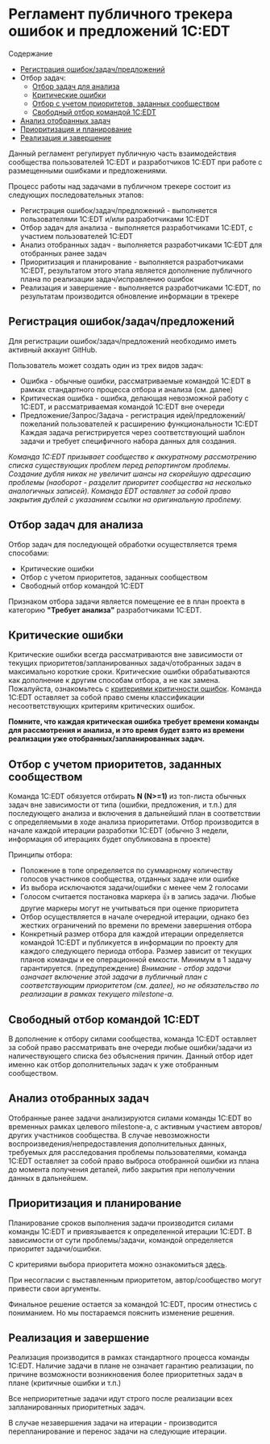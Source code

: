 # Регламент публичного трекера ошибок и предложений 1С:EDT

Содержание
- [Регистрация ошибок/задач/предложений](#регистрация-ошибокзадачпредложений)
- Отбор задач:
  - [Отбор задач для анализа](#отбор-задач-для-анализа)
  - [Критические ошибки](#критические-ошибки)
  - [Отбор с учетом приоритетов, заданных сообществом](#отбор-с-учетом-приоритетов-заданных-сообществом)
  - [Свободный отбор командой 1C:EDT](#свободный-отбор-командой-1cedt)
- [Анализ отобранных задач](#анализ-отобранных-задач)
- [Приоритизация и планирование](#приоритизация-и-планирование)
- [Реализация и завершение](#реализация-и-завершение)


Данный регламент регулирует публичную часть взаимодействия сообщества пользователей 1C:EDT и разработчиков 1C:EDT при работе с размещенными ошибками и предложениями.

Процесс работы над задачами в публичном трекере состоит из следующих последовательных этапов:
- Регистрация ошибок/задач/предложений - выполняется пользователями 1C:EDT и/или разработчиками 1C:EDT
- Отбор задач для анализа - выполняется разработчиками 1C:EDT, с участием пользователей 1C:EDT
- Анализ отобранных задач - выполняется разработчиками 1C:EDT для отобранных ранее задач
- Приоритизация и планирование - выполняется разработчиками 1C:EDT, результатом этого этапа является дополнение публичного плана по реализации задач/исправлению ошибок
- Реализация и завершение - выполняется разработчиками 1C:EDT, по результатам производится обновление информации в трекере

## Регистрация ошибок/задач/предложений

Для регистрации ошибок/задач/предложений необходимо иметь активный аккаунт GitHub.

Пользователь может создать один из трех видов задач:
- Ошибка - обычные ошибки, рассматриваемые командой 1C:EDT в рамках стандартного процесса отбора и анализа (см. далее)
- Критическая ошибка - ошибка, делающая невозможной работу с 1C:EDT, и рассматриваемая командой 1C:EDT вне очереди
- Предложение/Запрос/Задача - регистрация идей/предложений/пожеланий пользователей к расширению функциональности 1C:EDT
Каждая задача регистрируется через соответствующий шаблон задачи и требует специфичного набора данных для создания.

*Команда 1C:EDT призывает сообщество к аккуратному рассмотрению списка существующих проблем перед репортингом проблемы. Создание дубля никак не увеличит шансы на скорейшую адресацию проблемы (наоборот - разделит приоритет сообщества на несколько аналогичных записей). Команда EDT оставляет за собой право закрытия дублей с указанием ссылки на оригинальную проблему.*

## Отбор задач для анализа

Отбор задач для последующей обработки осуществляется тремя способами:
- Критические ошибки
- Отбор с учетом приоритетов, заданных сообществом
- Свободный отбор командой 1C:EDT

Признаком отбора задачи является помещение ее в план проекта в категорию **"Требует анализа"** разработчиками 1C:EDT. 

## Критические ошибки

Критические ошибки всегда рассматриваются вне зависимости от текущих приоритетов/запланированных задач/отобранных задач в максимально короткие сроки. Критические ошибки обрабатываются как дополнение к другим способам отбора, а не как замена.
Пожалуйста, ознакомьтесь с [критериями критичности ошибок](TASK_CLASSIFICATION.md). Команда 1C:EDT оставляет за собой право смены классификации несоответствующих критериям критических ошибок.

**Помните, что каждая критическая ошибка требует времени команды для рассмотрения и анализа, и это время будет взято из времени реализации уже отобранных/запланированных задач.**

## Отбор с учетом приоритетов, заданных сообществом

Команда 1C:EDT обязуется отбирать **N (N>=1)** из топ-листа обычных задач вне зависимости от типа (ошибки, предложения, и т.п.) для последующего анализа и включения в дальнейший план в соответствии с определяемыми в ходе анализа приоритетами. Отбор производится в начале каждой итерации разработки 1C:EDT (обычно 3 недели, информация об итерациях будет опубликована в проекте)

Принципы отбора:
- Положение в топе определяется по суммарному количеству голосов участников сообщества, отданных задаче или ошибке
- Из выбора исключаются задачи/ошибки с менее чем 2 голосами
- Голосом считается постановка маркера :+1: в запись задачи. Любые другие маркеры могут не учитываться при оценке приоритета
- Отбор осуществляется в начале очередной итерации, однако без жестких ограничений по времени по времени завершения отбора
- Конкретный размер отбора для каждой итерации определяется командой 1C:EDT и публикуется в информации по проекту для каждого следующего периода отбора. Размер зависит от текущих планов команды и ее операционной емкости. Минимум в 1 задачу гарантируется.
(предупреждение) *Внимание - отбор задачи означает включение этой задачи в публичный план с соответствующим приоритетом (см. далее), но не обязательство по реализации в рамках текущего milestone-а.*

## Свободный отбор командой 1C:EDT

В дополнение к отбору силами сообщества, команда 1C:EDT оставляет за собой право рассматривать вне очереди любые ошибки/задачи из наличествующего списка без объяснения причин. Данный отбор идет именно как отбор дополнительных задач к уже отобранным сообществом. 

## Анализ отобранных задач

Отобранные ранее задачи анализируются силами команды 1C:EDT во временных рамках целевого milestone-а, с активным участием авторов/других участников сообщества. В случае невозможности воспроизведения/непредоставления дополнительных данных, требуемых для расследования проблемы пользователями, команда 1C:EDT оставляет за собой право выброса отобранной ошибки из плана до момента получения деталей, либо закрытия при неполучении данных в дальнейшем.

## Приоритизация и планирование

Планирование сроков выполнения задачи производится силами команды 1C:EDT и привязывается к определенной итерации 1C:EDT. В зависимости от сути проблемы/задачи, командой определяется приоритет задачи/ошибки.

С критериями выбора приоритета можно ознакомиться [здесь](TASK_CLASSIFICATION.md).

При несогласии с выставленным приоритетом, автор/сообщество могут привести свои аргументы. 

Финальное решение остается за командой 1C:EDT, просим отнестись с пониманием. Но мы постараемся пояснить изменение решения.

## Реализация и завершение

Реализация производится в рамках стандартного процесса команды 1C:EDT. Наличие задачи в плане не означает гарантию реализации, по причине возможности возникновения более приоритетных задач в плане (критичные ошибки и т.п.)

Все неприоритетные задачи идут строго после реализации всех запланированных приоритетных задач.

В случае незавершения задачи на итерации - производится перепланирование и перенос задачи на следующие итерации. 
